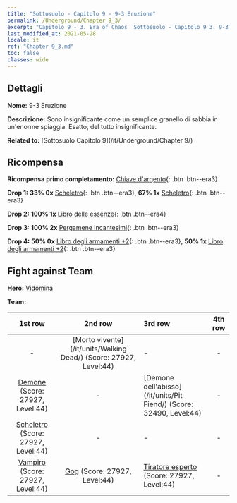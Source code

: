 ```yaml
---
title: "Sottosuolo - Capitolo 9 - 9-3 Eruzione"
permalink: /Underground/Chapter 9_3/
excerpt: "Capitolo 9 - 3. Era of Chaos  Sottosuolo - Capitolo 9_3. 9-3 Eruzione"
last_modified_at: 2021-05-28
locale: it
ref: "Chapter 9_3.md"
toc: false
classes: wide
---
```


## Dettagli

 **Nome:** 9-3 Eruzione

 **Descrizione:** Sono insignificante come un semplice granello di sabbia in un'enorme spiaggia. Esatto, del tutto insignificante.

 **Related to:** [Sottosuolo Capitolo 9](/it/Underground/Chapter 9/)

## Ricompensa

 **Ricompensa primo completamento:** [Chiave d'argento](/ItemsIT/con_693/){: .btn .btn--era3}

 **Drop 1:** **33% 0x** [Scheletro](/ItemsIT/unt_208/){: .btn .btn--era3}, **67% 1x** [Scheletro](/ItemsIT/unt_208/){: .btn .btn--era3}

 **Drop 2:** **100% 1x** [Libro delle essenze](/ItemsIT/mat_39/){: .btn .btn--era4}

 **Drop 3:** **100% 2x** [Pergamene incantesimi](/ItemsIT/con_694/){: .btn .btn--era3}

 **Drop 4:** **50% 0x** [Libro degli armamenti +2](/ItemsIT/mat_32/){: .btn .btn--era3}, **50% 1x** [Libro degli armamenti +2](/ItemsIT/mat_32/){: .btn .btn--era3}


## Fight against Team
 **Hero:** [Vidomina](/it/heroes/Vidomina/)

 **Team:**


  | 1st row | 2nd row | 3rd row | 4th row |
  |:----:|:----:|:----|:----:|
  | - | [Morto vivente](/it/units/Walking Dead/) (Score: 27927, Level:44)  | - | - |
  | [Demone](/it/units/Demon/) (Score: 27927, Level:44)  | - | [Demone dell'abisso](/it/units/Pit Fiend/) (Score: 32490, Level:44)  | - |
  | [Scheletro](/it/units/Skeleton/) (Score: 27927, Level:44)  | - | - | - |
  | [Vampiro](/it/units/Vampire/) (Score: 27927, Level:44)  | [Gog](/it/units/Gog/) (Score: 27927, Level:44)  | [Tiratore esperto](/it/units/Sharpshooter/) (Score: 27927, Level:44)  | - |


